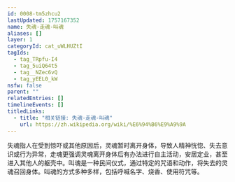 ```yaml
---
id: 0008-tm5zhcu2
lastUpdated: 1757167352
name: 失魂-走魂-叫魂
aliases: []
layer: 1
categoryId: cat_uWLHUZtI
tagIds:
  - tag_TRpfu-I4
  - tag_5uiQ64t5
  - tag__NZec6vQ
  - tag_yEEL0_kW
nsfw: false
parent: ""
relatedEntries: []
timelineEvents: []
titledLinks:
  - title: "相关链接: 失魂-走魂-叫魂"
    url: https://zh.wikipedia.org/wiki/%E6%94%B6%E9%A9%9A
---
```


失魂指人在受到惊吓或其他原因后，灵魂暂时离开身体，导致人精神恍惚、失去意识或行为异常，走魂更强调灵魂离开身体后有办法进行自主活动，安居定业，甚至进入其他人的躯壳中。叫魂是一种民间仪式，通过特定的咒语和动作，将失去的灵魂召回身体。叫魂的方式多种多样，包括呼喊名字、烧香、使用符咒等。